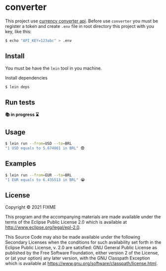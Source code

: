 # converter

This project use [currency converter api](https://free.currencyconverterapi.com/free-api-key/). Before use `converter` you must be register a token and create `.env` file in root directory this project with you key, like this:

```bash
$ echo "API_KEY=123abc" > .env
```

## Install
You must be have the `lein` tool in you machine.

Install dependencies
```bash
$ lein deps
```

## Run tests

**📚 in progress ⌛️**

## Usage

```bash
$ lein run --from=USD --to=BRL
"1 USD equals to 5.674861 in BRL" 😨
```

## Examples

```bash
$ lein run --from=EUR --to=BRL
"1 EUR equals to 6.435513 in BRL" 😭
```

## License

Copyright © 2021 FIXME

This program and the accompanying materials are made available under the
terms of the Eclipse Public License 2.0 which is available at
http://www.eclipse.org/legal/epl-2.0.

This Source Code may also be made available under the following Secondary
Licenses when the conditions for such availability set forth in the Eclipse
Public License, v. 2.0 are satisfied: GNU General Public License as published by
the Free Software Foundation, either version 2 of the License, or (at your
option) any later version, with the GNU Classpath Exception which is available
at https://www.gnu.org/software/classpath/license.html.
